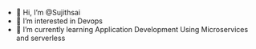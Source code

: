 - 👋 Hi, I’m @Sujithsai
- 👀 I’m interested in Devops 
- 🌱 I’m currently learning Application Development Using Microservices and serverless


<!---
Sujithsai08/Sujithsai08 is a ✨ special ✨ repository because its `README.md` (this file) appears on your GitHub profile.
You can click the Preview link to take a look at your changes.
--->
